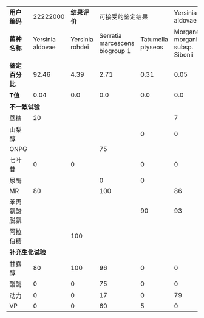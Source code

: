 <table class='layui-table'>
<tr>
<td><b>用户编码</b></td>
<td>22222000</td>
<td><b>结果评价</b></td>
<td colspan='2'>可接受的鉴定结果</td>
<td>Yersinia aldovae</td>
</tr>
<tr>
<td><b>菌种名称</b></td>
<td>Yersinia aldovae</td>
<td>Yersinia rohdei</td>
<td>Serratia marcescens biogroup 1</td>
<td>Tatumella ptyseos</td>
<td>Morganella morganii subsp. Sibonii</td>
</tr>
<tr>
<td><b>鉴定百分比</b></td>
<td>92.46</td>
<td>4.39</td>
<td>2.71</td>
<td>0.31</td>
<td>0.05</td>
</tr>
<tr>
<td><b>T值</b></td>
<td>0.04</td>
<td>0.0</td>
<td>0.0</td>
<td>0.0</td>
<td>0.0</td>
</tr>
<tr>
<td colspan='6'><b>不一致试验</b></td>
</tr>
<tr>
<td>蔗糖</td>
<td>20</td>
<td></td>
<td></td>
<td></td>
<td>7</td>
</tr>
<tr>
<td>山梨醇</td>
<td></td>
<td></td>
<td></td>
<td>0</td>
<td>0</td>
</tr>
<tr>
<td>ONPG</td>
<td></td>
<td></td>
<td>75</td>
<td></td>
<td></td>
</tr>
<tr>
<td>七叶苷</td>
<td>0</td>
<td>0</td>
<td></td>
<td>0</td>
<td>0</td>
</tr>
<tr>
<td>尿酶</td>
<td></td>
<td></td>
<td>0</td>
<td>0</td>
<td></td>
</tr>
<tr>
<td>MR</td>
<td>80</td>
<td></td>
<td>100</td>
<td></td>
<td>86</td>
</tr>
<tr>
<td>苯丙氨酸脱氨</td>
<td></td>
<td></td>
<td></td>
<td>90</td>
<td>93</td>
</tr>
<tr>
<td>阿拉伯糖</td>
<td></td>
<td>100</td>
<td></td>
<td></td>
<td></td>
</tr>
<tr>
<td colspan='6'><b>补充生化试验</b></td>
</tr>
<tr>
<td>甘露醇</td>
<td>80</td>
<td>100</td>
<td>96</td>
<td>0</td>
<td>0</td>
</tr>
<tr>
<td>酯酶</td>
<td>0</td>
<td>0</td>
<td>75</td>
<td>0</td>
<td>0</td>
</tr>
<tr>
<td>动力</td>
<td>0</td>
<td>0</td>
<td>17</td>
<td>0</td>
<td>79</td>
</tr>
<tr>
<td>VP</td>
<td>0</td>
<td>0</td>
<td>60</td>
<td>5</td>
<td>0</td>
</tr>
</table>
